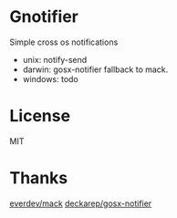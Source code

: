 # Gnotifier

Simple cross os notifications

- unix: notify-send
- darwin: gosx-notifier fallback to mack.
- windows: todo

# License

MIT

# Thanks

[everdev/mack](https://github.com/everdev/mack)
[deckarep/gosx-notifier](https://github.com/deckarep/gosx-notifier)
